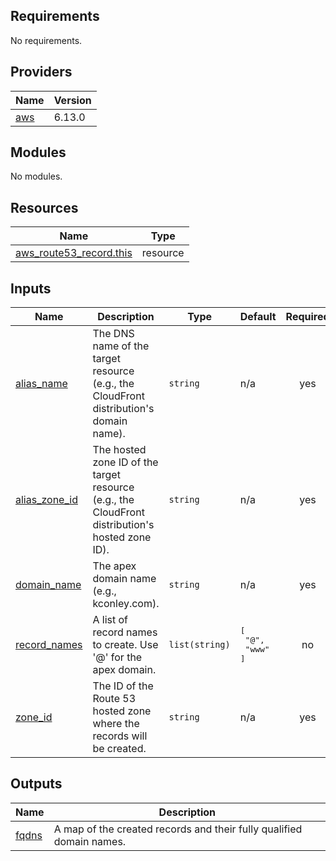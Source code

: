 ## Requirements

No requirements.

## Providers

| Name | Version |
|------|---------|
| <a name="provider_aws"></a> [aws](#provider\_aws) | 6.13.0 |

## Modules

No modules.

## Resources

| Name | Type |
|------|------|
| [aws_route53_record.this](https://registry.terraform.io/providers/hashicorp/aws/latest/docs/resources/route53_record) | resource |

## Inputs

| Name | Description | Type | Default | Required |
|------|-------------|------|---------|:--------:|
| <a name="input_alias_name"></a> [alias\_name](#input\_alias\_name) | The DNS name of the target resource (e.g., the CloudFront distribution's domain name). | `string` | n/a | yes |
| <a name="input_alias_zone_id"></a> [alias\_zone\_id](#input\_alias\_zone\_id) | The hosted zone ID of the target resource (e.g., the CloudFront distribution's hosted zone ID). | `string` | n/a | yes |
| <a name="input_domain_name"></a> [domain\_name](#input\_domain\_name) | The apex domain name (e.g., kconley.com). | `string` | n/a | yes |
| <a name="input_record_names"></a> [record\_names](#input\_record\_names) | A list of record names to create. Use '@' for the apex domain. | `list(string)` | <pre>[<br/>  "@",<br/>  "www"<br/>]</pre> | no |
| <a name="input_zone_id"></a> [zone\_id](#input\_zone\_id) | The ID of the Route 53 hosted zone where the records will be created. | `string` | n/a | yes |

## Outputs

| Name | Description |
|------|-------------|
| <a name="output_fqdns"></a> [fqdns](#output\_fqdns) | A map of the created records and their fully qualified domain names. |
